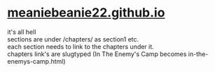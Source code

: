 # [meaniebeanie22.github.io](https://meaniebeanie22.github.io)
it's all hell  
sections are under /chapters/ as section1 etc.  
each section needs to link to the chapters under it.  
chapters link's are slugtyped (In The Enemy's Camp becomes in-the-enemys-camp.html)  
